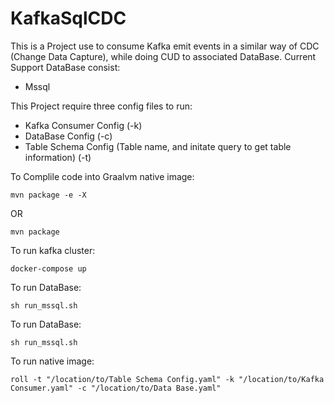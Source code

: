 # KafkaSqlCDC
This is a Project use to consume Kafka emit events in a similar way of CDC (Change Data Capture), while doing CUD to associated DataBase.
Current Support DataBase consist:
  - Mssql
 
 
This Project require three config files to run:
  - Kafka Consumer Config (-k)
  - DataBase Config (-c)
  - Table Schema Config (Table name, and initate query to get table information) (-t)

To Complile code into Graalvm native image:
```
mvn package -e -X
```
OR
```
mvn package
```

To run kafka cluster:
```
docker-compose up
```

To run DataBase:
```
sh run_mssql.sh
```

To run DataBase:
```
sh run_mssql.sh
```

To run native image:
```
roll -t "/location/to/Table Schema Config.yaml" -k "/location/to/Kafka Consumer.yaml" -c "/location/to/Data Base.yaml"
```
